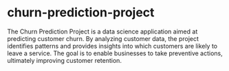 # churn-prediction-project
The Churn Prediction Project is a data science application aimed at predicting customer churn. By analyzing customer data, the project identifies patterns and provides insights into which customers are likely to leave a service. The goal is to enable businesses to take preventive actions, ultimately improving customer retention.

